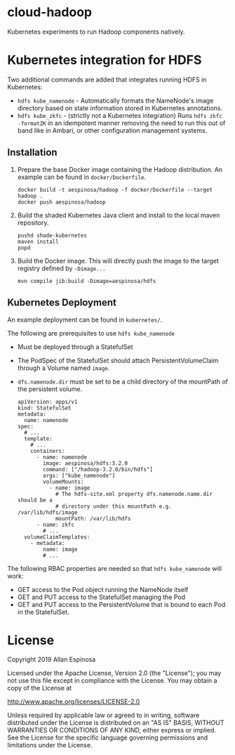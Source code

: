 # cloud-hadoop

Kubernetes experiments to run Hadoop components natively.

# Kubernetes integration for HDFS

Two additional commands are added that integrates running HDFS in Kubernetes:

* `hdfs kube_namenode` - Automatically formats the NameNode's image directory
  based on state information stored in Kubernetes annotations.
* `hdfs kube_zkfc` - (strictly not a Kubernetes integration) Runs `hdfs zkfc
  -formatZK` in an idempotent manner removing the need to run this out of band
  like in Ambari, or other configuration management systems.

## Installation


1.  Prepare the base Docker image containing the Hadoop distribution.  An
    example can be found in `docker/Dockerfile`.
        
        docker build -t aespinosa/hadoop -f docker/Dockerfile --target hadoop .
        docker push aespinosa/hadoop

1.  Build the shaded Kubernetes Java client and install to the local maven
    repository.

        pushd shade-kubernetes
        maven install
        popd

2.  Build the Docker image.  This will directly push the image to the target
    registry defined by `-Dimage...`  

        mvn compile jib:build -Dimage=aespinosa/hdfs

## Kubernetes Deployment

An example deployment can be found in `kubernetes/`.

The following are prerequisites to use `hdfs kube_namenode`

* Must be deployed through a StatefulSet
* The PodSpec of the StatefulSet should attach PersistentVolumeClaim through a
  Volume named `image`.
* `dfs.namenode.dir` must be set to be a child directory of the mountPath of the
  persistent volume.

      apiVersion: apps/v1
      kind: StatefulSet
      metadata:
        name: namenode
      spec:
        # ...
        template:
          # ...
          containers:
            - name: namenode
              image: aespinosa/hdfs:3.2.0
              command: ["/hadoop-3.2.0/bin/hdfs"]
              args: ["kube_namenode"]
              volumeMounts:
                - name: image
                  # The hdfs-site.xml property dfs.namenode.name.dir should be a
                  # directory under this mountPath e.g. /var/lib/hdfs/image
                  mountPath: /var/lib/hdfs
            - name: zkfc
              # ...
        volumeClaimTemplates:
          - metadata:
              name: image
              # ...

The following RBAC properties are needed so that `hdfs kube_namenode` will work:

* GET access to the Pod object running the NameNode itself
* GET and PUT access to the StatefulSet managing the Pod
* GET and PUT access to the PersistentVolume that is bound to each Pod in the
  StatefulSet.

# License

Copyright 2019 Allan Espinosa

Licensed under the Apache License, Version 2.0 (the "License");
you may not use this file except in compliance with the License.
You may obtain a copy of the License at

  http://www.apache.org/licenses/LICENSE-2.0

Unless required by applicable law or agreed to in writing, software
distributed under the License is distributed on an "AS IS" BASIS,
WITHOUT WARRANTIES OR CONDITIONS OF ANY KIND, either express or implied.
See the License for the specific language governing permissions and
limitations under the License.
